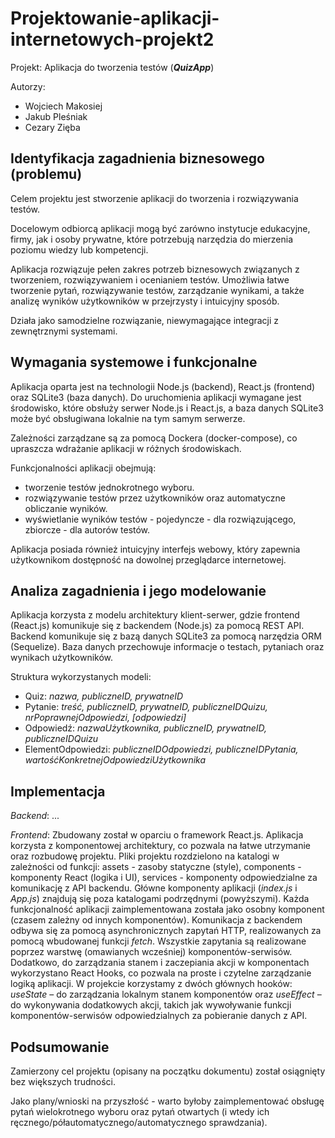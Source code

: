 # Projektowanie-aplikacji-internetowych-projekt2

Projekt: Aplikacja do tworzenia testów (_**QuizApp**_)

Autorzy:
- Wojciech Makosiej
- Jakub Pleśniak
- Cezary Zięba

## Identyfikacja zagadnienia biznesowego (problemu)

Celem projektu jest stworzenie aplikacji do tworzenia i rozwiązywania testów. 

Docelowym odbiorcą aplikacji mogą być zarówno instytucje edukacyjne, firmy, jak i osoby prywatne, które potrzebują narzędzia do mierzenia poziomu wiedzy lub kompetencji. 

Aplikacja rozwiązuje pełen zakres potrzeb biznesowych związanych z tworzeniem, rozwiązywaniem i ocenianiem testów. Umożliwia łatwe tworzenie pytań, rozwiązywanie testów, zarządzanie wynikami, a także analizę wyników użytkowników w przejrzysty i intuicyjny sposób. 

Działa jako samodzielne rozwiązanie, niewymagające integracji z zewnętrznymi systemami.


## Wymagania systemowe i funkcjonalne

Aplikacja oparta jest na technologii Node.js (backend), React.js (frontend) oraz SQLite3 (baza danych). Do uruchomienia aplikacji wymagane jest środowisko, które obsłuży serwer Node.js i React.js, a baza danych SQLite3 może być obsługiwana lokalnie na tym samym serwerze. 

Zależności zarządzane są za pomocą Dockera (docker-compose), co upraszcza wdrażanie aplikacji w różnych środowiskach.

Funkcjonalności aplikacji obejmują:
- tworzenie testów jednokrotnego wyboru.
- rozwiązywanie testów przez użytkowników oraz automatyczne obliczanie wyników.
- wyświetlanie wyników testów - pojedyncze - dla rozwiązującego, zbiorcze - dla autorów testów.

Aplikacja posiada również intuicyjny interfejs webowy, który zapewnia użytkownikom dostępność na dowolnej przeglądarce internetowej.


## Analiza zagadnienia i jego modelowanie

Aplikacja korzysta z modelu architektury klient-serwer, gdzie frontend (React.js) komunikuje się z backendem (Node.js) za pomocą REST API. Backend komunikuje się z bazą danych SQLite3 za pomocą narzędzia ORM (Sequelize). Baza danych przechowuje informacje o testach, pytaniach oraz wynikach użytkowników.

Struktura wykorzystanych modeli:
- Quiz: _nazwa, publiczneID, prywatneID_
- Pytanie: _treść, publiczneID, prywatneID, publiczneIDQuizu, nrPoprawnejOdpowiedzi, [odpowiedzi]_
- Odpowiedź: _nazwaUżytkownika, publiczneID, prywatneID, publiczneIDQuizu_
- ElementOdpowiedzi: _publiczneIDOdpowiedzi, publiczneIDPytania, wartośćKonkretnejOdpowiedziUżytkownika_


## Implementacja

_Backend_: ...

_Frontend_: Zbudowany został w oparciu o framework React.js. Aplikacja korzysta z komponentowej architektury, co pozwala na łatwe utrzymanie oraz rozbudowę projektu. Pliki projektu rozdzielono na katalogi w zależności od funkcji: assets - zasoby statyczne (style), components - komponenty React (logika i UI), services - komponenty odpowiedzialne za komunikację z API backendu. Główne komponenty aplikacji (_index.js_ i _App.js_) znajdują się poza katalogami podrzędnymi (powyższymi). Każda funkcjonalność aplikacji zaimplementowana została jako osobny komponent (czasem zależny od innych komponentów). Komunikacja z backendem odbywa się za pomocą asynchronicznych zapytań HTTP, realizowanych za pomocą wbudowanej funkcji _fetch_. Wszystkie zapytania są realizowane poprzez warstwę (omawianych wcześniej) komponentów-serwisów. Dodatkowo, do zarządzania stanem i zaczepiania akcji w komponentach wykorzystano React Hooks, co pozwala na proste i czytelne zarządzanie logiką aplikacji. W projekcie korzystamy z dwóch głównych hooków: _useState_ – do zarządzania lokalnym stanem komponentów oraz _useEffect_ – do wykonywania dodatkowych akcji, takich jak wywoływanie funkcji komponentów-serwisów odpowiedzialnych za pobieranie danych z API.

## Podsumowanie

Zamierzony cel projektu (opisany na początku dokumentu) został osiągnięty bez większych trudności. 

Jako plany/wnioski na przyszłość - warto byłoby zaimplementować obsługę pytań wielokrotnego wyboru oraz pytań otwartych (i wtedy ich ręcznego/półautomatycznego/automatycznego sprawdzania).
